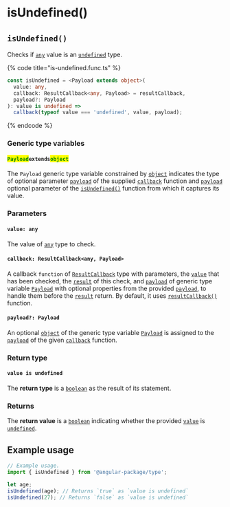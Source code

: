 # isUndefined()

## ​`isUndefined()`

Checks if [`any`](https://www.typescriptlang.org/docs/handbook/2/everyday-types.html#any) value is an [`undefined`](https://developer.mozilla.org/en-US/docs/Glossary/undefined) type.

{% code title="is-undefined.func.ts" %}
```typescript
const isUndefined = <Payload extends object>(
  value: any,
  callback: ResultCallback<any, Payload> = resultCallback,
  payload?: Payload
): value is undefined =>
  callback(typeof value === 'undefined', value, payload);
```
{% endcode %}

### Generic type variables

#### <mark style="color:green;">**`Payload`**</mark>**`extends`**<mark style="color:green;">**`object`**</mark>

The `Payload` generic type variable constrained by [`object`](https://www.typescriptlang.org/docs/handbook/basic-types.html#object) indicates the type of optional parameter [`payload`](../types/resultcallback.md#payload-payload) of the supplied [`callback`](isundefined.md#callback-resultcallback-less-than-any-payload-greater-than) function and [`payload`](isundefined.md#payload-payload) optional parameter of the [`isUndefined()`](isundefined.md#isundefined) function from which it captures its value.

### Parameters

#### `value: any`

The value of [`any`](https://www.typescriptlang.org/docs/handbook/2/everyday-types.html#any) type to check.

#### `callback: ResultCallback<any, Payload>`

A callback `function` of [`ResultCallback`](../types/resultcallback.md) type with parameters, the [`value`](isundefined.md#value-any) that has been checked, the [`result`](../types/resultcallback.md#result-boolean) of this check, and [`payload`](../types/resultcallback.md#payload-payload) of generic type variable [`Payload`](isundefined.md#payloadextendsobject) with optional properties from the provided [`payload`](isundefined.md#payload-payload), to handle them before the [`result`](../types/resultcallback.md#result-boolean) return. By default, it uses [`resultCallback()`](../helper/resultcallback.md) function.

#### `payload?: Payload`

An optional [`object`](https://developer.mozilla.org/en-US/docs/Web/JavaScript/Reference/Global\_Objects/Object) of the generic type variable [`Payload`](isundefined.md#payloadextendsobject) is assigned to the [`payload`](../types/resultcallback.md#payload-payload) of the given [`callback`](isundefined.md#callback-resultcallback-less-than-any-payload-greater-than) function.

### Return type

#### `value is undefined`

The **return type** is a [`boolean`](https://www.typescriptlang.org/docs/handbook/basic-types.html#boolean) as the result of its statement.

### Returns

The **return value** is a [`boolean`](https://developer.mozilla.org/en-US/docs/Web/JavaScript/Reference/Global\_Objects/Boolean) indicating whether the provided [`value`](isundefined.md#value-any) is [`undefined`](https://developer.mozilla.org/en-US/docs/Glossary/undefined).

## Example usage

```typescript
// Example usage.
import { isUndefined } from '@angular-package/type';

let age;
isUndefined(age); // Returns `true` as `value is undefined`
isUndefined(27); // Returns `false` as `value is undefined`
```
